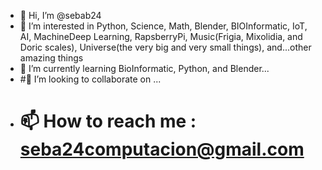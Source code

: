 - 👋 Hi, I’m @sebab24
- 👀 I’m interested in Python, Science, Math, Blender, BIOInformatic, IoT, AI, MachineDeep Learning, RapsberryPi, Music(Frigia, Mixolidia, and Doric scales), Universe(the very big and very small things), and...other amazing things
- 🌱 I’m currently learning BioInformatic, Python, and Blender...
- #💞️ I’m looking to collaborate on ...
- # 📫 How to reach me :   seba24computacion@gmail.com



<!---
sebab24/sebab24 is a ✨ special ✨ repository because its `README.md` (this file) appears on your GitHub profile.
You can click the Preview link to take a look at your changes.
--->
